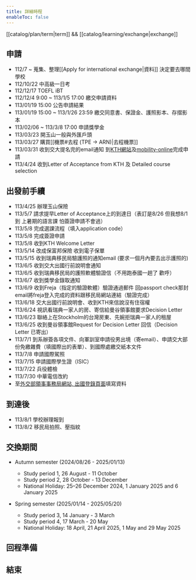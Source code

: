 ```yaml
---
title: 詳細時程
enableToc: false
---
```


[[catalog/plan/term|term]] && [[catalog/learning/exchange|exchange]]

## 申請

- 112/7 ~ 蒐集、整理[[Apply for international exchange|資料]] 決定要去哪間學校
- 112/10/22 中高級一日考
- 112/12/17 TOEFL iBT
- 112/12/4 9:00 ~ 113/1/5 17:00 繳交申請資料
- 113/01/19 15:00 公告申請結果
- 113/01/19 15:00 ~ 113/1/26 23:59 繳交同意書、保證金、護照影本、存摺影本
- 113/02/06 ~ 113/3/8 17:00 申請獎學金
- 113/03/23 開玉山一般與外匯戶頭
- 113/03/27 購買[[機票#去程 (TPE -> ARN)|去程機票]]
- 113/03/31 收到交大提名完的email通知 到[KTH網站](https://www.kth.se/en/studies/exchange/general/how-to-apply-for-exchange-studies-1.7972)及[mobility-online](https://mobility.sys.kth.se/LoginServlet?org_id=59&sprache=en&isEmbedded=0&loginType=Y&identifier=STOCKHO04)完成申請
- 113/4/24 收到Letter of Acceptance from KTH 及 Detailed course selection

## 出發前手續

- 113/4/25 辦理玉山保險
- 113/5/7 請求提早Letter of Acceptance上的到達日（表訂是8/26 但我想8/1到 上暑期的語言課 怕簽證申請不會過）
- 113/5/8 完成選課流程（填入application code）
- 113/5/8 完成簽證申請
- 113/5/8 收到KTH Welcome Letter
- 113/5/14 改成保富邦保險 收到電子保單
- 113/5/15 收到瑞典移民局驗護照的通知email (要求一個月內要去出示護照的)
- 113/6/5 收到交大出國行前說明會通知
- 113/6/5 收到瑞典移民局的護照軟體驗證信（不用跑泰國一趟了 歡呼）
- 113/6/7 收到獎學金錄取通知
- 113/6/9 收到Freja（指定的驗證軟體）驗證通過郵件 回passport check那封email將freja登入完成的資料跟移民局網站連結（驗證完成）
- 113/6/18 交大出國行前說明會、收到KTH來信說沒有住宿權
- 113/6/24 視訊看瑞典一家人的房、寄信給曼谷領事館要求Decision Letter
- 113/6/23 聯絡上在Stockholm的台灣房東、先婉拒瑞典一家人的租屋
- 113/6/25 收到曼谷領事館Request for Decision Letter 回信（Decision Letter 已寄出）
- 113/7/1 到系辦簽各項文件、向軍訓室申請役男出境（寄email）、申請交大部份免繳雜費（填國際出的表單）、到國際處繳交紙本文件
- 113/7/8 申請國際駕照
- 113/7/15 申請國際學生證（ISIC）
- 113/7/22 兵役體檢
- 113/7/30 中華電信改約
- 至[外交部領事事務局網站, 出國登錄頁面](https://www.boca.gov.tw/sp-abre-sform-1.html)填寫資料

## 到達後

- 113/8/1 學校辦理報到
- 113/8/2 移民局拍照、壓指紋

## 交換期間

- Autumn semester (2024/08/26 - 2025/01/13)
  - Study period 1, 26 August - 11 October
  - Study period 2, 28 October - 13 December
  - National Holiday: 25–26 December 2024, 1 January 2025 and 6 January 2025

- Spring semester (2025/01/14 - 2025/05/20)
  - Study period 3, 14 January - 3 March
  - Study period 4, 17 March - 20 May
  - National Holiday: 18 April, 21 April 2025, 1 May and 29 May 2025

## 回程準備

## 結束
